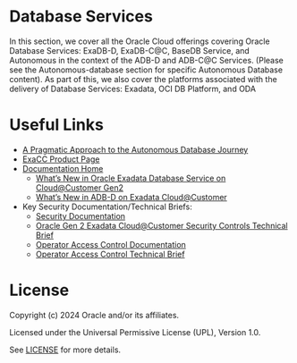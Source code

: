 # Database Services

In this section, we cover all the Oracle Cloud offerings covering Oracle Database Services: ExaDB-D, ExaDB-C@C, BaseDB Service, and Autonomous in the context of the ADB-D and ADB-C@C Services. (Please see the Autonomous-database section for specific Autonomous Database content). As part of this, we also cover the platforms associated with the delivery of Database Services: Exadata, OCI DB Platform, and ODA

# Useful Links

- [A Pragmatic Approach to the Autonomous Database Journey](https://otube.oracle.com/media/A+Pragmatic+Approach+to+the+Autonomous+Database+Journey/1_y8v75gtr)
- [ExaCC Product Page](https://www.oracle.com/uk/engineered-systems/exadata/cloud-at-customer/)
- [Documentation Home](https://docs.oracle.com/en/engineered-systems/exadata-cloud-at-customer/)
    - [What’s New in Oracle Exadata Database Service on Cloud@Customer Gen2](https://docs.oracle.com/en-us/iaas/exadata/doc/ecc-whats-new-in-exadata-cloud-at-customer-gen2.html)
    - [What’s New in ADB-D on Exadata Cloud@Customer](https://docs.oracle.com/en-us/iaas/exadata/doc/adb-okv-integration.html)
- Key Security Documentation/Technical Briefs:
    - [Security Documentation](https://docs.oracle.com/en/engineered-systems/exadata-cloud-at-customer/ecccm/ecc-secguide.html)
    - [Oracle Gen 2 Exadata Cloud@Customer Security Controls Technical Brief](https://www.oracle.com/a/ocom/docs/engineered-systems/exadata/exadata-cloud-at-customer-security-controls.pdf)
    - [Operator Access Control Documentation](https://docs.oracle.com/en/cloud/paas/operator-access-control/exops/overview-of-operator-access-control.html)
    - [Operator Access Control Technical Brief](http://Oracle%20Operator%20Access%20Control%20for%20Exadata%20Cloud@customer/)


 

# License

Copyright (c) 2024 Oracle and/or its affiliates.

Licensed under the Universal Permissive License (UPL), Version 1.0.

See [LICENSE](https://github.com/oracle-devrel/technology-engineering/blob/main/LICENSE) for more details.
